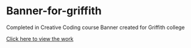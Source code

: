 # Banner-for-griffith
Completed in Creative Coding course
Banner created for Griffith college

[Click here to view the work](https://williamlin32.github.io/Banner-for-griffith)
